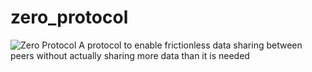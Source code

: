 # zero_protocol
![Zero Protocol](https://imgur.com/45aaf6bf-326b-48f6-b836-14b36b2ca825)
A protocol to enable frictionless data sharing between peers without actually sharing more data than it is needed
